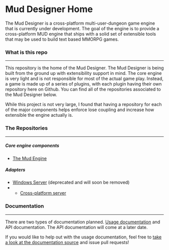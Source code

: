 # Mud Designer Home

The Mud Designer is a cross-platform multi-user-dungeon game engine that is currently under development. The goal of the engine is to provide a cross-platform MUD engine that ships with a solid set of extensible tools that may be used to build text based MMORPG games.

### What is this repo
---
This repository is the home of the Mud Designer. The Mud Designer is being built from the ground up with extensibility support in mind. The core engine is very light and is not responsible for most of the actual game play. Instead, a game is made up of a series of plugins, with each plugin having their own repository here on Github. You can find all of the repositories associated to the Mud Designer below.

While this project is not very large, I found that having a repository for each of the major components helps enforce lose coupling and increase how extensible the engine actually is.

### The Repositories
---
##### Core engine components
- [The Mud Engine](https://github.com/MudDesigner/MudEngine)

##### Adapters
- [Windows Server](https://github.com/MudDesigner/MudServerAdapter.Windows) (deprecated and will soon be removed)
- - [Cross-platform server](https://github.com/MudDesigner/Adapter.MudServer/tree/dev-server)

### Documentation
---
There are two types of documentation planned. [Usage documentation](http://muddesigner.readthedocs.org/en/latest/) and API documentation. The API documentation will come at a later date.

If you would like to help out with the usage documentation, feel free to [take a look at the documentation source](https://github.com/MudDesigner/Docs) and issue pull requests!
